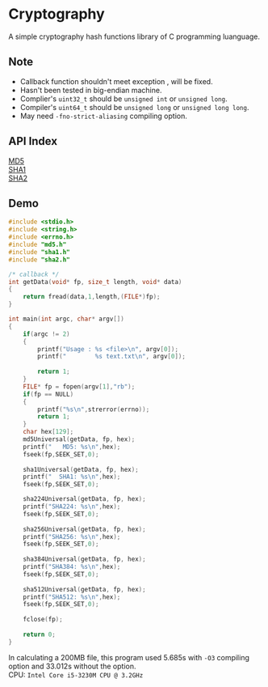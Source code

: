 # Cryptography
A simple cryptography hash functions library of C programming luanguage.

## Note
* Callback function shouldn't meet exception , will be fixed.
* Hasn't been tested in big-endian machine.
* Complier's ``uint32_t`` should be ``unsigned int`` or ``unsigned long``.
* Compiler's ``uint64_t`` should be ``unsigned long`` or ``unsigned long long``.
* May need ``-fno-strict-aliasing`` compiling option.

## API Index
[MD5](doc/md5.md)  
[SHA1](doc/sha1.md)  
[SHA2](doc/sha2.md)  

## Demo
```C
#include <stdio.h>
#include <string.h>
#include <errno.h>
#include "md5.h"
#include "sha1.h"
#include "sha2.h"

/* callback */
int getData(void* fp, size_t length, void* data)
{
	return fread(data,1,length,(FILE*)fp);
}

int main(int argc, char* argv[])
{	
	if(argc != 2)
	{
		printf("Usage : %s <file>\n", argv[0]);
		printf("        %s text.txt\n", argv[0]);
		
		return 1;
	}
	FILE* fp = fopen(argv[1],"rb"); 
	if(fp == NULL)
	{
		printf("%s\n",strerror(errno));
		return 1;
	}
	char hex[129];
	md5Universal(getData, fp, hex);
	printf("   MD5: %s\n",hex);
	fseek(fp,SEEK_SET,0);
	
	sha1Universal(getData, fp, hex);
	printf("  SHA1: %s\n",hex);
	fseek(fp,SEEK_SET,0);

	sha224Universal(getData, fp, hex);
	printf("SHA224: %s\n",hex);
	fseek(fp,SEEK_SET,0);
	
	sha256Universal(getData, fp, hex);
	printf("SHA256: %s\n",hex);
	fseek(fp,SEEK_SET,0);
	
	sha384Universal(getData, fp, hex);
	printf("SHA384: %s\n",hex);
	fseek(fp,SEEK_SET,0);
	
	sha512Universal(getData, fp, hex);
	printf("SHA512: %s\n",hex);
	fseek(fp,SEEK_SET,0);
	
	fclose(fp);
	
	return 0;
}
```
In calculating a 200MB file, this program used 5.685s with ``-O3`` compiling option and 33.012s without the option.  
CPU: ``Intel Core i5-3230M CPU @ 3.2GHz``

